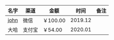 
| 名字 | 渠道 | 金额 | 时间 | 备注 
|---|---|---| ---| ---
|[john](https://github.com/gogf)|微信|￥100.00 | 2019.12 |
|大哈|支付宝|￥54.00 | 2020.01 | 
